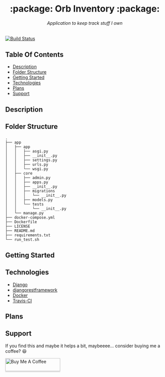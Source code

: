 <h1 align="center">:package: Orb Inventory :package:</h1>
<h6 align="center">Application to keep track stuff I own</h6>

[![Build Status](https://travis-ci.org/haywood-d-johnson/Orb-Inventory.svg?branch=main)](https://travis-ci.org/haywood-d-johnson/Orb-Inventory)

## Table Of Contents

-   [Description](#description)
-   [Folder Structure](#folder-structure)
-   [Getting Started](#getting-started)
-   [Technologies](#technologies)
-   [Plans](#plans)
-   [Support](#support)

## Description

## Folder Structure

```
.
├── app
│   ├── app
│   │   ├── asgi.py
│   │   ├── __init__.py
│   │   ├── settings.py
│   │   ├── urls.py
│   │   └── wsgi.py
│   ├── core
│   │   ├── admin.py
│   │   ├── apps.py
│   │   ├── __init__.py
│   │   ├── migrations
│   │   │   └── __init__.py
│   │   ├── models.py
│   │   └── tests
│   │       └── __init__.py
│   └── manage.py
├── docker-compose.yml
├── Dockerfile
├── LICENSE
├── README.md
├── requirements.txt
└── run_test.sh
```

## Getting Started

## Technologies

-   [Django](https://pypi.org/project/Django/)
-   [djangorestframework](https://pypi.org/project/djangorestframework/)
-   [Docker](https://www.docker.com/)
-   [Travis-CI](https://travis-ci.org/)

## Plans

## Support

If you find this and maybe it helps a bit, maybeeee... consider buying me a coffee? :laughing:

<a href="https://www.buymeacoffee.com/haywooddjohnson" target="_blank"><img src="https://www.buymeacoffee.com/assets/img/custom_images/orange_img.png" alt="Buy Me A Coffee" style="height: 41px !important;width: 174px !important;box-shadow: 0px 3px 2px 0px rgba(190, 190, 190, 0.5) !important;-webkit-box-shadow: 0px 3px 2px 0px rgba(190, 190, 190, 0.5) !important;" ></a>
